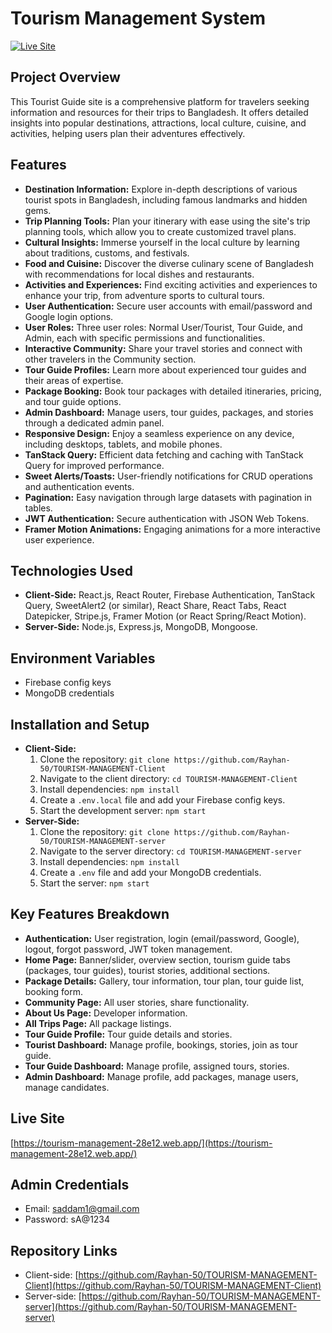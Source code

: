 # Tourism Management System

[![Live Site](https://tourism-management-28e12.web.app/)](https://tourism-management-28e12.web.app/)

## Project Overview

This Tourist Guide site is a comprehensive platform for travelers seeking information and resources for their trips to Bangladesh. It offers detailed insights into popular destinations, attractions, local culture, cuisine, and activities, helping users plan their adventures effectively.

## Features

* **Destination Information:** Explore in-depth descriptions of various tourist spots in Bangladesh, including famous landmarks and hidden gems.
* **Trip Planning Tools:** Plan your itinerary with ease using the site's trip planning tools, which allow you to create customized travel plans.
* **Cultural Insights:** Immerse yourself in the local culture by learning about traditions, customs, and festivals.
* **Food and Cuisine:** Discover the diverse culinary scene of Bangladesh with recommendations for local dishes and restaurants.
* **Activities and Experiences:** Find exciting activities and experiences to enhance your trip, from adventure sports to cultural tours.
* **User Authentication:** Secure user accounts with email/password and Google login options.
* **User Roles:** Three user roles: Normal User/Tourist, Tour Guide, and Admin, each with specific permissions and functionalities.
* **Interactive Community:** Share your travel stories and connect with other travelers in the Community section.
* **Tour Guide Profiles:** Learn more about experienced tour guides and their areas of expertise.
* **Package Booking:** Book tour packages with detailed itineraries, pricing, and tour guide options.
* **Admin Dashboard:** Manage users, tour guides, packages, and stories through a dedicated admin panel.
* **Responsive Design:** Enjoy a seamless experience on any device, including desktops, tablets, and mobile phones.
* **TanStack Query:** Efficient data fetching and caching with TanStack Query for improved performance.
* **Sweet Alerts/Toasts:** User-friendly notifications for CRUD operations and authentication events.
* **Pagination:** Easy navigation through large datasets with pagination in tables.
* **JWT Authentication:** Secure authentication with JSON Web Tokens.
* **Framer Motion Animations:** Engaging animations for a more interactive user experience.

## Technologies Used

* **Client-Side:** React.js, React Router, Firebase Authentication, TanStack Query, SweetAlert2 (or similar), React Share, React Tabs, React Datepicker, Stripe.js, Framer Motion (or React Spring/React Motion).
* **Server-Side:** Node.js, Express.js, MongoDB, Mongoose.

## Environment Variables

* Firebase config keys
* MongoDB credentials

## Installation and Setup

* **Client-Side:**
    1. Clone the repository: `git clone https://github.com/Rayhan-50/TOURISM-MANAGEMENT-Client`
    2. Navigate to the client directory: `cd TOURISM-MANAGEMENT-Client`
    3. Install dependencies: `npm install`
    4. Create a `.env.local` file and add your Firebase config keys.
    5. Start the development server: `npm start`
* **Server-Side:**
    1. Clone the repository: `git clone https://github.com/Rayhan-50/TOURISM-MANAGEMENT-server`
    2. Navigate to the server directory: `cd TOURISM-MANAGEMENT-server`
    3. Install dependencies: `npm install`
    4. Create a `.env` file and add your MongoDB credentials.
    5. Start the server: `npm start`

## Key Features Breakdown

* **Authentication:** User registration, login (email/password, Google), logout, forgot password, JWT token management.
* **Home Page:** Banner/slider, overview section, tourism guide tabs (packages, tour guides), tourist stories, additional sections.
* **Package Details:** Gallery, tour information, tour plan, tour guide list, booking form.
* **Community Page:** All user stories, share functionality.
* **About Us Page:** Developer information.
* **All Trips Page:** All package listings.
* **Tour Guide Profile:** Tour guide details and stories.
* **Tourist Dashboard:** Manage profile, bookings, stories, join as tour guide.
* **Tour Guide Dashboard:** Manage profile, assigned tours, stories.
* **Admin Dashboard:** Manage profile, add packages, manage users, manage candidates.



## Live Site

[https://tourism-management-28e12.web.app/](https://tourism-management-28e12.web.app/)

## Admin Credentials

* Email: saddam1@gmail.com
* Password: sA@1234

## Repository Links

* Client-side: [https://github.com/Rayhan-50/TOURISM-MANAGEMENT-Client](https://github.com/Rayhan-50/TOURISM-MANAGEMENT-Client)
* Server-side: [https://github.com/Rayhan-50/TOURISM-MANAGEMENT-server](https://github.com/Rayhan-50/TOURISM-MANAGEMENT-server)
